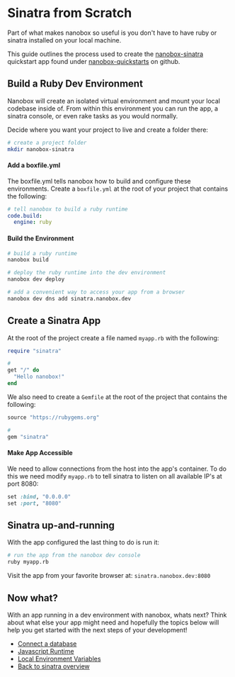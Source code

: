 # Sinatra from Scratch
Part of what makes nanobox so useful is you don't have to have ruby or sinatra installed on your local machine.

This guide outlines the process used to create the <a href="https://github.com/nanobox-quickstarts/nanobox-sinatra" target="\_blank">nanobox-sinatra</a> quickstart app found under <a href="https://github.com/nanobox-quickstarts" target="\_blank">nanobox-quickstarts</a> on github.

## Build a Ruby Dev Environment
Nanobox will create an isolated virtual environment and mount your local codebase inside of. From within this environment you can run the app, a sinatra console, or even rake tasks as you would normally.

Decide where you want your project to live and create a folder there:

```bash
# create a project folder
mkdir nanobox-sinatra
```

#### Add a boxfile.yml
The boxfile.yml tells nanobox how to build and configure these environments. Create a `boxfile.yml` at the root of your project that contains the following:

```yaml
# tell nanobox to build a ruby runtime
code.build:
  engine: ruby
```

#### Build the Environment

```bash
# build a ruby runtime
nanobox build

# deploy the ruby runtime into the dev environment
nanobox dev deploy

# add a convenient way to access your app from a browser
nanobox dev dns add sinatra.nanobox.dev
```

## Create a Sinatra App
At the root of the project create a file named `myapp.rb` with the following:

```ruby
require "sinatra"

#
get "/" do
  "Hello nanobox!"
end
```

We also need to create a `Gemfile` at the root of the project that contains the following:

```ruby
source "https://rubygems.org"

#
gem "sinatra"
```

#### Make App Accessible
We need to allow connections from the host into the app's container. To do this we need modify `myapp.rb` to tell sinatra to listen on all available IP's at port 8080:

```ruby
set :bind, "0.0.0.0"
set :port, "8080"
```

## Sinatra up-and-running
With the app configured the last thing to do is run it:

```bash
# run the app from the nanobox dev console
ruby myapp.rb
```

Visit the app from your favorite browser at: `sinatra.nanobox.dev:8080`

## Now what?
With an app running in a dev environment with nanobox, whats next? Think about what else your app might need and hopefully the topics below will help you get started with the next steps of your development!

* [Connect a database](connect-a-database.html)
* [Javascript Runtime](javascript-runtime.html)
* [Local Environment Variables](local-evars.html)
* [Back to sinatra overview](sinatra.html)

